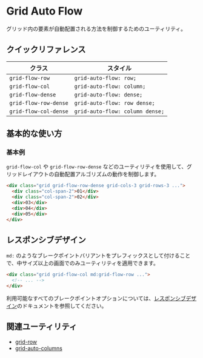 # Grid Auto Flow

グリッド内の要素が自動配置される方法を制御するためのユーティリティ。

## クイックリファレンス

| クラス | スタイル |
|-------|--------|
| `grid-flow-row` | `grid-auto-flow: row;` |
| `grid-flow-col` | `grid-auto-flow: column;` |
| `grid-flow-dense` | `grid-auto-flow: dense;` |
| `grid-flow-row-dense` | `grid-auto-flow: row dense;` |
| `grid-flow-col-dense` | `grid-auto-flow: column dense;` |

## 基本的な使い方

### 基本例

`grid-flow-col` や `grid-flow-row-dense` などのユーティリティを使用して、グリッドレイアウトの自動配置アルゴリズムの動作を制御します。

```html
<div class="grid grid-flow-row-dense grid-cols-3 grid-rows-3 ...">
  <div class="col-span-2">01</div>
  <div class="col-span-2">02</div>
  <div>03</div>
  <div>04</div>
  <div>05</div>
</div>
```

## レスポンシブデザイン

`md:` のようなブレークポイントバリアントをプレフィックスとして付けることで、中サイズ以上の画面でのみユーティリティを適用できます。

```html
<div class="grid grid-flow-col md:grid-flow-row ...">
  <!-- ... -->
</div>
```

利用可能なすべてのブレークポイントオプションについては、[レスポンシブデザイン](/docs/responsive-design)のドキュメントを参照してください。

## 関連ユーティリティ

- [grid-row](/docs/grid-row)
- [grid-auto-columns](/docs/grid-auto-columns)
